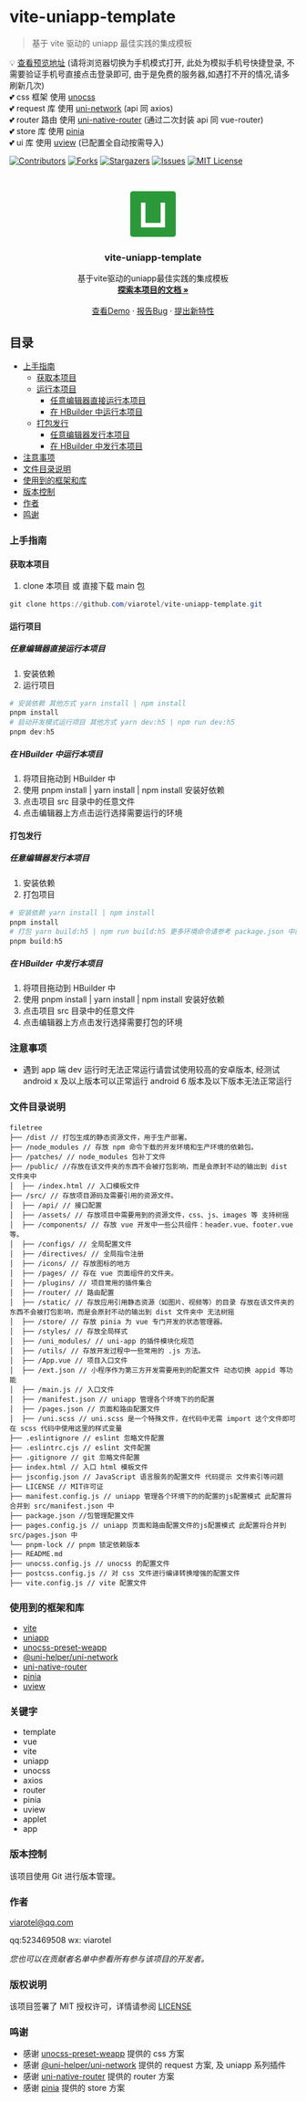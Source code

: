 # vite-uniapp-template

> 基于 vite 驱动的 uniapp 最佳实践的集成模板 <br/>

💡 [查看预览地址](https://static-mp-9c74f872-c4fb-44a1-88c6-7b6d8cd0b4fa.next.bspapp.com/) (请将浏览器切换为手机模式打开, 此处为模拟手机号快捷登录, 不需要验证手机号直接点击登录即可, 由于是免费的服务器,如遇打不开的情况,请多刷新几次)<br/>
💕 css 框架 使用 [unocss](https://uno.antfu.me/)<br/>
💕 request 库 使用 [uni-network](https://github.com/uni-helper/uni-network/) (api 同 axios)<br/>
💕 router 路由 使用 [uni-native-router](https://github.com/Gertyxs/uni-native-router/) (通过二次封装 api 同 vue-router)<br/>
💕 store 库 使用 [pinia](https://pinia.vuejs.org/)<br/>
💕 ui 库 使用 [uview](https://v1.uviewui.com/) (已配置全自动按需导入)

<!-- PROJECT SHIELDS -->

[![Contributors][contributors-shield]][contributors-url]
[![Forks][forks-shield]][forks-url]
[![Stargazers][stars-shield]][stars-url]
[![Issues][issues-shield]][issues-url]
[![MIT License][license-shield]][license-url]

<!-- [![LinkedIn][linkedin-shield]][linkedin-url] -->

<!-- PROJECT LOGO -->
<br />

<p align="center">
  <a href="https://github.com/viarotel/vite-uniapp-template">
    <img src="src/assets/images/logo.png" alt="viarotel" height="80">
  </a>
  <h3 align="center">vite-uniapp-template</h3>
  <p align="center">
    基于vite驱动的uniapp最佳实践的集成模板
    <br />
    <a href="https://github.com/viarotel/vite-uniapp-template"><strong>探索本项目的文档 »</strong></a>
    <br />
    <br />
    <a href="https://static-mp-9c74f872-c4fb-44a1-88c6-7b6d8cd0b4fa.next.bspapp.com/">查看Demo</a>
    ·
    <a href="https://github.com/viarotel/vite-uniapp-template/issues">报告Bug</a>
    ·
    <a href="https://github.com/viarotel/vite-uniapp-template/issues">提出新特性</a>
  </p>

## 目录

- [上手指南](#上手指南)
  - [获取本项目](#获取本项目)
  - [运行本项目](#运行项目)
    - [任意编辑器直接运行本项目](#任意编辑器直接运行本项目)
    - [在 HBuilder 中运行本项目](#在HBuilder中运行本项目)
  - [打包发行](#打包发行)
    - [任意编辑器发行本项目](#任意编辑器发行本项目)
    - [在 HBuilder 中发行本项目](#在HBuilder中发行本项目)
- [注意事项](#注意事项)
- [文件目录说明](#文件目录说明)
- [使用到的框架和库](#使用到的框架和库)
- [版本控制](#版本控制)
- [作者](#作者)
- [鸣谢](#鸣谢)

### 上手指南

#### 获取本项目

1. clone 本项目 或 直接下载 main 包

```powershell
git clone https://github.com/viarotel/vite-uniapp-template.git
```

#### 运行项目

##### 任意编辑器直接运行本项目

1. 安装依赖
2. 运行项目

```powershell
# 安装依赖 其他方式 yarn install | npm install
pnpm install
# 启动开发模式运行项目 其他方式 yarn dev:h5 | npm run dev:h5
pnpm dev:h5
```

##### 在 HBuilder 中运行本项目

1. 将项目拖动到 HBuilder 中
2. 使用 pnpm install | yarn install | npm install 安装好依赖
3. 点击项目 src 目录中的任意文件
4. 点击编辑器上方点击运行选择需要运行的环境

#### 打包发行

##### 任意编辑器发行本项目

1. 安装依赖
2. 打包项目

```powershell
# 安装依赖 yarn install | npm install
pnpm install
# 打包 yarn build:h5 | npm run build:h5 更多环境命令请参考 package.json 中的 scripts字段
pnpm build:h5
```

##### 在 HBuilder 中发行本项目

1. 将项目拖动到 HBuilder 中
2. 使用 pnpm install | yarn install | npm install 安装好依赖
3. 点击项目 src 目录中的任意文件
4. 点击编辑器上方点击发行选择需要打包的环境

### 注意事项

- 遇到 app 端 dev 运行时无法正常运行请尝试使用较高的安卓版本, 经测试 android x 及以上版本可以正常运行 android 6 版本及以下版本无法正常运行

### 文件目录说明

```
filetree
├── /dist // 打包生成的静态资源文件，用于生产部署。
├── /node_modules // 存放 npm 命令下载的开发环境和生产环境的依赖包。
├── /patches/ // node_modules 包补丁文件
├── /public/ //存放在该文件夹的东西不会被打包影响，而是会原封不动的输出到 dist 文件夹中
│  ├── /index.html // 入口模板文件
├── /src/ // 存放项目源码及需要引用的资源文件。
│  ├── /api/ // 接口配置
│  ├── /assets/ // 存放项目中需要用到的资源文件，css、js、images 等 支持树摇
│  ├── /components/ // 存放 vue 开发中一些公共组件：header.vue、footer.vue 等。
│  ├── /configs/ // 全局配置文件
│  ├── /directives/ // 全局指令注册
│  ├── /icons/ // 存放图标的地方
│  ├── /pages/ // 存在 vue 页面组件的文件夹。
│  ├── /plugins/ // 项目常用的插件集合
│  ├── /router/ // 路由配置
│  ├── /static/ // 存放应用引用静态资源（如图片、视频等）的目录 存放在该文件夹的东西不会被打包影响，而是会原封不动的输出到 dist 文件夹中 无法树摇
│  ├── /store/ // 存放 pinia 为 vue 专门开发的状态管理器。
│  ├── /styles/ // 存放全局样式
│  ├── /uni_modules/ // uni-app 的插件模块化规范
│  ├── /utils/ // 存放开发过程中一些常用的 .js 方法。
│  ├── /App.vue // 项目入口文件
│  ├── /ext.json // 小程序作为第三方开发需要用到的配置文件 动态切换 appid 等功能
│  ├── /main.js // 入口文件
│  ├── /manifest.json // uniapp 管理各个环境下的的配置
│  ├── /pages.json // 页面和路由配置文件
│  ├── /uni.scss // uni.scss 是一个特殊文件，在代码中无需 import 这个文件即可在 scss 代码中使用这里的样式变量
├── .eslintignore // eslint 忽略文件配置
├── .eslintrc.cjs // eslint 文件配置
├── .gitignore // git 忽略文件配置
├── index.html // 入口 html 模板文件
├── jsconfig.json // JavaScript 语言服务的配置文件 代码提示 文件索引等问题
├── LICENSE // MIT许可证
├── manifest.config.js // uniapp 管理各个环境下的的配置的js配置模式 此配置将合并到 src/manifest.json 中
├── package.json //包管理配置文件
├── pages.config.js // uniapp 页面和路由配置文件的js配置模式 此配置将合并到 src/pages.json 中
└── pnpm-lock // pnpm 锁定依赖版本
├── README.md
├── unocss.config.js // unocss 的配置文件
├── postcss.config.js // 对 css 文件进行编译转换增强的配置文件
├── vite.config.js // vite 配置文件
```

### 使用到的框架和库

- [vite](https://cn.vitejs.dev/)
- [uniapp](https://uniapp.dcloud.io/)
- [unocss-preset-weapp](https://github.com/MellowCo/unocss-prest-weapp/)
- [@uni-helper/uni-network](https://github.com/uni-helper/uni-network/)
- [uni-native-router](https://github.com/Gertyxs/uni-native-router/)
- [pinia](https://pinia.vuejs.org/)
- [uview](https://www.uviewui.com/)

### 关键字

- template
- vue
- vite
- uniapp
- unocss
- axios
- router
- pinia
- uview
- applet
- app

### 版本控制

该项目使用 Git 进行版本管理。

### 作者

viarotel@qq.com

qq:523469508 wx: viarotel

_您也可以在贡献者名单中参看所有参与该项目的开发者。_

### 版权说明

该项目签署了 MIT 授权许可，详情请参阅 [LICENSE](LICENSE)

### 鸣谢

- 感谢 [unocss-preset-weapp](https://github.com/MellowCo/unocss-prest-weapp/) 提供的 css 方案
- 感谢 [@uni-helper/uni-network](https://github.com/uni-helper/uni-network/) 提供的 request 方案, 及 uniapp 系列插件
- 感谢 [uni-native-router](https://github.com/Gertyxs/uni-native-router/) 提供的 router 方案
- 感谢 [pinia](https://pinia.vuejs.org/) 提供的 store 方案

<!-- links -->

[your-project-path]: viarotel/vite-uniapp-template
[contributors-shield]: https://img.shields.io/github/contributors/viarotel/vite-uniapp-template.svg?style=flat-square
[contributors-url]: https://github.com/viarotel/vite-uniapp-template/graphs/contributors
[forks-shield]: https://img.shields.io/github/forks/viarotel/vite-uniapp-template.svg?style=flat-square
[forks-url]: https://github.com/viarotel/vite-uniapp-template/network/members
[stars-shield]: https://img.shields.io/github/stars/viarotel/vite-uniapp-template.svg?style=flat-square
[stars-url]: https://github.com/viarotel/vite-uniapp-template/stargazers
[issues-shield]: https://img.shields.io/github/issues/viarotel/vite-uniapp-template.svg?style=flat-square
[issues-url]: https://img.shields.io/github/issues/viarotel/vite-uniapp-template.svg
[license-shield]: https://img.shields.io/github/license/viarotel/vite-uniapp-template.svg?style=flat-square
[license-url]: https://github.com/viarotel/vite-uniapp-template/blob/main/LICENSE
[linkedin-shield]: https://img.shields.io/badge/-LinkedIn-black.svg?style=flat-square&logo=linkedin&colorB=555
[linkedin-url]: https://linkedin.com/in/viarotel
